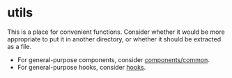 # utils

This is a place for convenient functions.
Consider whether it would be more appropriate to put it in another directory, or whether it should be extracted as a file.

- For general-purpose components, consider [components/common](../components/common).
- For general-purpose hooks, consider [hooks](../hooks).
